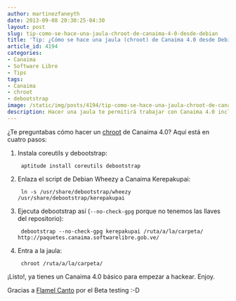 ```yaml
---
author: martinezfaneyth
date: 2013-09-08 20:30:25-04:30
layout: post
slug: tip-como-se-hace-una-jaula-chroot-de-canaima-4-0-desde-debian
title: 'Tip: ¿Cómo se hace una jaula (chroot) de Canaima 4.0 desde Debian?'
article_id: 4194
categories:
- Canaima
- Software Libre
- Tips
tags:
- Canaima
- chroot
- debootstrap
image: /static/img/posts/4194/tip-como-se-hace-una-jaula-chroot-de-canaima-4-0-desde-debian__1.jpg
description: Hacer una jaula te permitirá trabajar con Canaima 4.0 incluso desde otro Sistema Operativo de otra versión.
---
```


¿Te preguntabas cómo hacer un [chroot](http://es.wikipedia.org/wiki/Chroot) de Canaima 4.0? Aquí está en cuatro pasos:

1. Instala coreutils y debootstrap:

        aptitude install coreutils debootstrap

2. Enlaza el script de Debian Wheezy a Canaima Kerepakupai:

        ln -s /usr/share/debootstrap/wheezy /usr/share/debootstrap/kerepakupai

3. Ejecuta debootstrap así (`--no-check-gpg` porque no tenemos las llaves del repositorio):

        debootstrap --no-check-gpg kerepakupai /ruta/a/la/carpeta/ http://paquetes.canaima.softwarelibre.gob.ve/

4. Entra a la jaula:

        chroot /ruta/a/la/carpeta/

¡Listo!, ya tienes un Canaima 4.0 básico para empezar a hackear. Enjoy.

Gracias a [Flamel Canto](http://twitter.com/flamelcanto) por el Beta testing :-D
